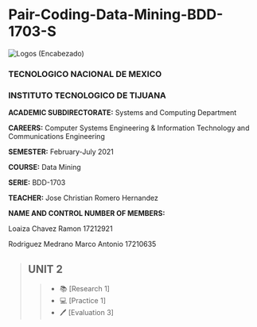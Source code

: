 # Pair-Coding-Data-Mining-BDD-1703-S

![Logos (Encabezado)](https://user-images.githubusercontent.com/38358997/111401323-4c5f8480-8686-11eb-8532-0679458bb51a.png)

### TECNOLOGICO NACIONAL DE MEXICO

### INSTITUTO TECNOLOGICO DE TIJUANA

**ACADEMIC SUBDIRECTORATE:** Systems and Computing Department

**CAREERS:** Computer Systems Engineering & Information Technology and Communications Engineering

**SEMESTER:** February-July 2021

**COURSE:** Data Mining

**SERIE:** BDD-1703

**TEACHER:** Jose Christian Romero Hernandez

**NAME AND CONTROL NUMBER OF MEMBERS:**

Loaiza Chavez Ramon 17212921

Rodriguez Medrano Marco Antonio 17210635

>## UNIT 2
>> * 📚 [Research 1]
>> * 💻 [Practice 1]
>> * 🖊️ [Evaluation 3]
